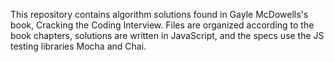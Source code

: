 This repository contains algorithm solutions found in Gayle McDowells's book, Cracking the Coding Interview. Files are organized according to the book chapters, solutions are written in JavaScript, and the specs use the JS testing libraries Mocha and Chai.